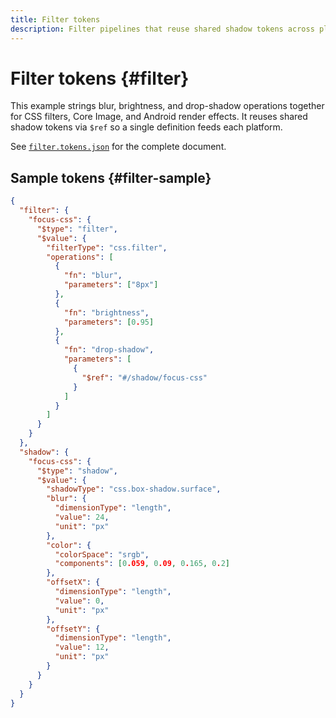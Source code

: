```yaml
---
title: Filter tokens
description: Filter pipelines that reuse shared shadow tokens across platforms.
---
```


# Filter tokens {#filter}

This example strings blur, brightness, and drop-shadow operations together for CSS filters, Core Image, and Android render effects. It reuses shared shadow tokens via `$ref` so a single definition feeds each platform.

See [`filter.tokens.json`](https://github.com/bylapidist/dtif/blob/main/examples/filter.tokens.json) for the complete document.

## Sample tokens {#filter-sample}

```json
{
  "filter": {
    "focus-css": {
      "$type": "filter",
      "$value": {
        "filterType": "css.filter",
        "operations": [
          {
            "fn": "blur",
            "parameters": ["8px"]
          },
          {
            "fn": "brightness",
            "parameters": [0.95]
          },
          {
            "fn": "drop-shadow",
            "parameters": [
              {
                "$ref": "#/shadow/focus-css"
              }
            ]
          }
        ]
      }
    }
  },
  "shadow": {
    "focus-css": {
      "$type": "shadow",
      "$value": {
        "shadowType": "css.box-shadow.surface",
        "blur": {
          "dimensionType": "length",
          "value": 24,
          "unit": "px"
        },
        "color": {
          "colorSpace": "srgb",
          "components": [0.059, 0.09, 0.165, 0.2]
        },
        "offsetX": {
          "dimensionType": "length",
          "value": 0,
          "unit": "px"
        },
        "offsetY": {
          "dimensionType": "length",
          "value": 12,
          "unit": "px"
        }
      }
    }
  }
}
```
